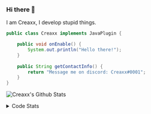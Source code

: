 ### Hi there 👋

I am Creaxx, I develop stupid things. 

```java
public class Creaxx implements JavaPlugin {

    public void onEnable() {
        System.out.println("Hello there!");
    }
    
    public String getContactInfo() {
        return "Message me on discord: Creaxx#0001";
    }
}
```

![Creaxx's Github Stats](https://github-readme-stats.vercel.app/api?username=CreaxxOG&show_icons=true&theme=dark&count_private=true)

<details>
  <summary>Code Stats</summary>

<!--START_SECTION:waka-->
![Code Time](http://img.shields.io/badge/Code%20Time-1%2C253%20hrs%2017%20mins-blue)

![Lines of code](https://img.shields.io/badge/From%20Hello%20World%20I%27ve%20Written-504.5%20thousand%20lines%20of%20code-blue)

**🐱 My GitHub Data** 

> 📦 66.3 kB Used in GitHub's Storage 
 > 
> 🏆 1,495 Contributions in the Year 2023
 > 
> 🚫 Not Opted to Hire
 > 
> 📜 4 Public Repositories 
 > 
> 🔑 2 Private Repositories 
 > 
**I'm an Early 🐤** 

```text
🌞 Morning                282 commits         ██░░░░░░░░░░░░░░░░░░░░░░░   07.36 % 
🌆 Daytime                1637 commits        ███████████░░░░░░░░░░░░░░   42.70 % 
🌃 Evening                1853 commits        ████████████░░░░░░░░░░░░░   48.33 % 
🌙 Night                  62 commits          ░░░░░░░░░░░░░░░░░░░░░░░░░   01.62 % 
```
📅 **I'm Most Productive on Saturday** 

```text
Monday                   464 commits         ███░░░░░░░░░░░░░░░░░░░░░░   12.10 % 
Tuesday                  558 commits         ████░░░░░░░░░░░░░░░░░░░░░   14.55 % 
Wednesday                585 commits         ████░░░░░░░░░░░░░░░░░░░░░   15.26 % 
Thursday                 613 commits         ████░░░░░░░░░░░░░░░░░░░░░   15.99 % 
Friday                   356 commits         ██░░░░░░░░░░░░░░░░░░░░░░░   09.29 % 
Saturday                 661 commits         ████░░░░░░░░░░░░░░░░░░░░░   17.24 % 
Sunday                   597 commits         ████░░░░░░░░░░░░░░░░░░░░░   15.57 % 
```


📊 **This Week I Spent My Time On** 

```text
💬 Programming Languages: 
Java                     18 hrs 50 mins      ██████████████████████░░░   89.61 % 
Kotlin                   50 mins             █░░░░░░░░░░░░░░░░░░░░░░░░   04.03 % 
XML                      47 mins             █░░░░░░░░░░░░░░░░░░░░░░░░   03.77 % 
GitIgnore file           13 mins             ░░░░░░░░░░░░░░░░░░░░░░░░░   01.09 % 
Properties               10 mins             ░░░░░░░░░░░░░░░░░░░░░░░░░   00.86 % 

🔥 Editors: 
IntelliJ                 21 hrs 1 min        █████████████████████████   100.00 % 
```

**I Mostly Code in Java** 

```text
Java                     58 repos            ████████████████████░░░░░   80.56 % 
Kotlin                   9 repos             ███░░░░░░░░░░░░░░░░░░░░░░   12.50 % 
CSS                      2 repos             █░░░░░░░░░░░░░░░░░░░░░░░░   02.78 % 
TypeScript               2 repos             █░░░░░░░░░░░░░░░░░░░░░░░░   02.78 % 
EJS                      1 repo              ░░░░░░░░░░░░░░░░░░░░░░░░░   01.39 % 
```




 Last Updated on 11/05/2023 12:36:10 UTC
<!--END_SECTION:waka-->
</details>
